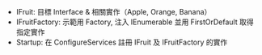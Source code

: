- IFruit: 目標 Interface & 相關實作（Apple, Orange, Banana）
- IFruitFactory: 示範用 Factory, 注入 IEnumerable<IFruit> 並用 FirstOrDefault 取得指定實作
- Startup: 在 ConfigureServices 註冊 IFruit 及 IFruitFactory 的實作
